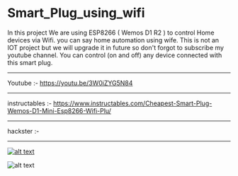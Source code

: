 # Smart_Plug_using_wifi
In this project We are using ESP8266 ( Wemos D1 R2 ) to control Home devices via Wifi. you can say home automation using wife. 
This is not an IOT project but we will upgrade it in future so don't forgot to subscribe my youtube channel.
You can control (on and off) any device connected with this smart plug.

_________________________________________________

Youtube :- https://youtu.be/3W0iZYG5N84

_________________________________________________

instructables :- https://www.instructables.com/Cheapest-Smart-Plug-Wemos-D1-Mini-Esp8266-Wifi-Plu/

________________________________________________

hackster :- 

________________________________________________

[![alt text](https://img.youtube.com/vi/3W0iZYG5N84/0.jpg)](https://youtu.be/3W0iZYG5N84)

![alt text](https://github.com/vishalsoniindia/Smart_Plug_using_wifi/blob/main/Smart_socket_circuit.png)

